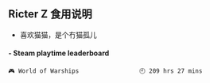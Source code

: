 ## Ricter Z 食用说明
- 喜欢猫猫，是个冇猫孤儿

<!-- steam-box start -->
#### - Steam playtime leaderboard
```text
🎮 World of Warships                 🕘 209 hrs 27 mins
```
<!-- Powered by https://github.com/YouEclipse/steam-box . -->
<!-- steam-box end -->
